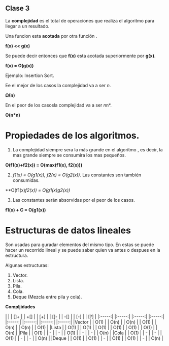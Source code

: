 ## Clase 3

La **complejidad** es el total de operaciones que realiza el algoritmo para llegar
a un resultado.

Una funcion esta **acotada** por otra función .

**f(x) << g(x)**

Se puede decir entonces que **f(x)** esta acotada superiormente por **g(x)**.

**f(x) = O(g(x))**

Ejemplo: Insertion Sort.

Ee el mejor de los casos la complejidad va a ser *n*.

**Ω(n)**

En el peor de los casosla complejidad va a ser *n*n*.

**O(n*n)**

# Propiedades de los algoritmos.

1. La complejidad siempre sera la más grande en el algoritmo , es decir, la mas
grande siempre se consumira los mas pequeños.

**O(f1(x)+f2(x)) = O(max(f1(x), f2(x)))**

2. *f1(x) = O(g1(x)), f2(x) = O(g2(x))*. Las constantes son también consumidas.

**O(f1(x)*f2(x)) = O(g1(x)*g2(x))**

3. Las constantes serán absorvidas por el peor de los casos.

**f1(x) + C = O(g1(x))**

# Estructuras de datos lineales

Son usadas para guradar elementos del mismo tipo. En estas se puede hacer un recorrido
lineal y se puede saber quien va antes o despues en la estructura.

Algunas estructuras:

1. Vector.
2. Lista.
3. Pila.
4. Cola.
5. Deque (Mezcla entre pila y cola).

**Compljidades**

|       | |  []+  | |  +[]  | |  [+]  | |  []-  | |  -[]  | |  [-]  | |  [?]  |
|:-----:| |:-----:| |:-----:| |:-----:| |:-----:| |:-----:| |:-----:| |:-----:|
|Vector | | O(1)  | | O(n)  | | O(n)  | | O(1)  | | O(n)  | | O(n)  | | O(1)  |
|Lista  | | O(1)  | | O(1)  | | O(1)  | | O(1)  | | O(1)  | | O(1)  | | O(n)  |
|Pila   | | O(1)  | |   -   | |   -   | | O(1)  | |   -   | |   -   | | O(n)  |
|Cola   | | O(1)  | |   -   | |   -   | | O(1)  | |   -   | |   -   | | O(n)  |
|Deque  | | O(1)  | | O(1)  | |   -   | | O(1)  | | O(1)  | |   -   | | O(n)  |
